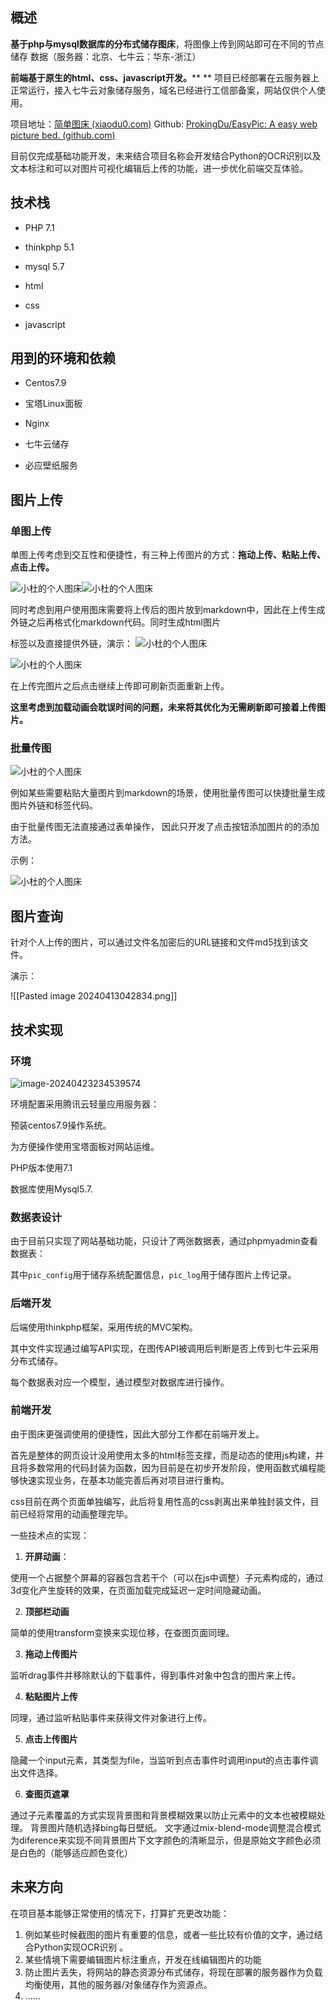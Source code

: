 ## 概述

**基于php与mysql数据库的分布式储存图床**，将图像上传到网站即可在不同的节点储存 数据（服务器：北京、七牛云：华东-浙江）

**前端基于原生的html、css、javascript开发。****
**
项目已经部署在云服务器上正常运行，接入七牛云对象储存服务，域名已经进行工信部备案，网站仅供个人使用。

项目地址：[简单图床 (xiaodu0.com)](http://pic.xiaodu0.com/index)
Github: [ProkingDu/EasyPic: A easy web picture bed. (github.com)](https://github.com/ProkingDu/EasyPic)

目前仅完成基础功能开发，未来结合项目名称会开发结合Python的OCR识别以及文本标注和可以对图片可视化编辑后上传的功能，进一步优化前端交互体验。



## 技术栈

  

- PHP 7.1

- thinkphp 5.1

- mysql 5.7

- html

- css

- javascript

  

## 用到的环境和依赖

  

- Centos7.9

- 宝塔Linux面板

- Nginx

- 七牛云储存

- 必应壁纸服务



## 图片上传

### 单图上传

单图上传考虑到交互性和便捷性，有三种上传图片的方式：**拖动上传、粘贴上传、点击上传。**

![小杜的个人图床](http://src.xiaodu0.com/2024/04/23/7da5e4924128aae32eda1d7242dcb157.jpg)![小杜的个人图床](http://src.xiaodu0.com/2024/04/13/be50285f2808a613e8dbca7006ee21fe.png)

同时考虑到用户使用图床需要将上传后的图片放到markdown中，因此在上传生成外链之后再格式化markdown代码。同时生成html图片

标签以及直接提供外链，演示：
![小杜的个人图床](http://src.xiaodu0.com/2024/04/13/f54ea9dbf8d38cd97fec0451f4dc8192.jpg)

![小杜的个人图床](http://src.xiaodu0.com/2024/04/13/fe4c0310675127dc0ae5312c0c6a9216.jpg)

在上传完图片之后点击继续上传即可刷新页面重新上传。

**这里考虑到加载动画会耽误时间的问题，未来将其优化为无需刷新即可接着上传图片。**

### 批量传图

![小杜的个人图床](http://src.xiaodu0.com/2024/04/23/2ab71d5ee309823f48f234a293c2509f.webp)

例如某些需要粘贴大量图片到markdown的场景，使用批量传图可以快捷批量生成图片外链和标签代码。

由于批量传图无法直接通过表单操作， 因此只开发了点击按钮添加图片的的添加方法。

示例：

![小杜的个人图床](http://src.xiaodu0.com/2024/04/13/41e8a7e3f8bd9b4b6883ea94c9158613.jpg)
## 图片查询

针对个人上传的图片，可以通过文件名加密后的URL链接和文件md5找到该文件。


演示：



![[Pasted image 20240413042834.png]]

## 技术实现

### 环境

![image-20240423234539574](C:\Users\28110\AppData\Roaming\Typora\typora-user-images\image-20240423234539574.png)


环境配置采用腾讯云轻量应用服务器：


预装centos7.9操作系统。


为方便操作使用宝塔面板对网站运维。


PHP版本使用7.1

数据库使用Mysql5.7.




### 数据表设计

由于目前只实现了网站基础功能，只设计了两张数据表，通过phpmyadmin查看数据表：




其中`pic_config`用于储存系统配置信息，`pic_log`用于储存图片上传记录。



### 后端开发


后端使用thinkphp框架，采用传统的MVC架构。

其中文件实现通过编写API实现，在图传API被调用后判断是否上传到七牛云采用分布式储存。

每个数据表对应一个模型，通过模型对数据库进行操作。

### 前端开发

由于图床更强调使用的便捷性，因此大部分工作都在前端开发上。

首先是整体的网页设计没用使用太多的html标签支撑，而是动态的使用js构建，并且将多数常用的代码封装为函数，因为目前是在初步开发阶段，使用函数式编程能够快速实现业务，在基本功能完善后再对项目进行重构。


css目前在两个页面单独编写，此后将复用性高的css剥离出来单独封装文件，目前已经将常用的动画整理完毕。

一些技术点的实现：

1. **开屏动画**：

使用一个占据整个屏幕的容器包含若干个（可以在js中调整）子元素构成的，通过3d变化产生旋转的效果，在页面加载完成延迟一定时间隐藏动画。


2. **顶部栏动画**

简单的使用transform变换来实现位移，在查图页面同理。

3. **拖动上传图片**

监听drag事件并移除默认的下载事件，得到事件对象中包含的图片来上传。

4. **粘贴图片上传**

同理，通过监听粘贴事件来获得文件对象进行上传。

5. **点击上传图片**

隐藏一个input元素，其类型为file，当监听到点击事件时调用input的点击事件调出文件选择。


6. **查图页遮罩**

通过子元素覆盖的方式实现背景图和背景模糊效果以防止元素中的文本也被模糊处理。
背景图片随机选择bing每日壁纸。
文字通过mix-blend-mode调整混合模式为diference来实现不同背景图片下文字颜色的清晰显示，但是原始文字颜色必须是白色的（能够适应颜色变化）


## 未来方向

在项目基本能够正常使用的情况下，打算扩充更改功能：

1. 例如某些时候截图的图片有重要的信息，或者一些比较有价值的文字，通过结合Python实现OCR识别 。
2. 某些情境下需要编辑图片标注重点，开发在线编辑图片的功能
3. 防止图片丢失，将网站的静态资源分布式储存，将现在部署的服务器作为负载均衡使用，其他的服务器/对象储存作为资源点。
4. ......

